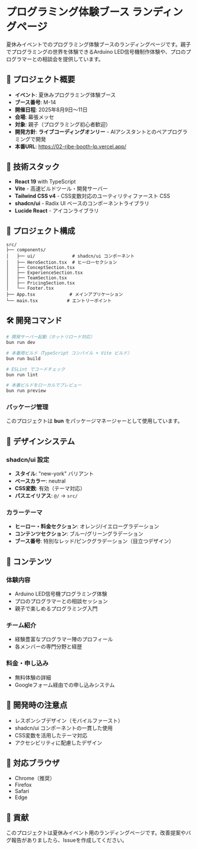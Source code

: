 # プログラミング体験ブース ランディングページ

夏休みイベントでのプログラミング体験ブースのランディングページです。親子でプログラミングの世界を体験できるArduino LED信号機制作体験や、プロのプログラマーとの相談会を提供しています。

## 🎯 プロジェクト概要

- **イベント**: 夏休みプログラミング体験ブース
- **ブース番号**: M-14
- **開催日程**: 2025年8月9日〜11日
- **会場**: 幕張メッセ
- **対象**: 親子（プログラミング初心者歓迎）
- **開発方針**: **ライブコーディングオンリー** - AIアシスタントとのペアプログラミングで開発
- **本番URL**: https://02-ribe-booth-lp.vercel.app/

## 🚀 技術スタック

- **React 19** with TypeScript
- **Vite** - 高速ビルドツール・開発サーバー
- **Tailwind CSS v4** - CSS変数対応のユーティリティファースト CSS
- **shadcn/ui** - Radix UI ベースのコンポーネントライブラリ
- **Lucide React** - アイコンライブラリ

## 📁 プロジェクト構成

```
src/
├── components/
│   ├── ui/              # shadcn/ui コンポーネント
│   ├── HeroSection.tsx  # ヒーローセクション
│   ├── ConceptSection.tsx
│   ├── ExperienceSection.tsx
│   ├── TeamSection.tsx
│   ├── PricingSection.tsx
│   └── Footer.tsx
├── App.tsx             # メインアプリケーション
└── main.tsx           # エントリーポイント
```

## 🛠️ 開発コマンド

```bash
# 開発サーバー起動（ホットリロード対応）
bun run dev

# 本番用ビルド（TypeScript コンパイル + Vite ビルド）
bun run build

# ESLint でコードチェック
bun run lint

# 本番ビルドをローカルでプレビュー
bun run preview
```

### パッケージ管理
このプロジェクトは **bun** をパッケージマネージャーとして使用しています。

## 🎨 デザインシステム

### shadcn/ui 設定
- **スタイル**: "new-york" バリアント
- **ベースカラー**: neutral
- **CSS変数**: 有効（テーマ対応）
- **パスエイリアス**: `@/` → `src/`

### カラーテーマ
- **ヒーロー・料金セクション**: オレンジ/イエローグラデーション
- **コンテンツセクション**: ブルー/グリーングラデーション
- **ブース番号**: 特別なレッド/ピンクグラデーション（目立つデザイン）

## 📝 コンテンツ

### 体験内容
- Arduino LED信号機プログラミング体験
- プロのプログラマーとの相談セッション
- 親子で楽しめるプログラミング入門

### チーム紹介
- 経験豊富なプログラマー陣のプロフィール
- 各メンバーの専門分野と経歴

### 料金・申し込み
- 無料体験の詳細
- Googleフォーム経由での申し込みシステム

## 🔧 開発時の注意点

- レスポンシブデザイン（モバイルファースト）
- shadcn/ui コンポーネントの一貫した使用
- CSS変数を活用したテーマ対応
- アクセシビリティに配慮したデザイン

## 📱 対応ブラウザ

- Chrome（推奨）
- Firefox
- Safari
- Edge

## 🤝 貢献

このプロジェクトは夏休みイベント用のランディングページです。改善提案やバグ報告がありましたら、Issueを作成してください。